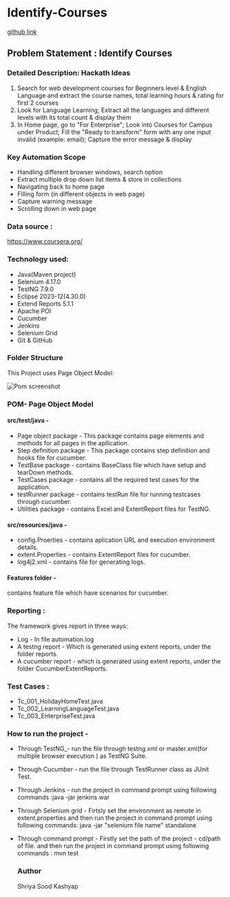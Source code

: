    # Identify-Courses 
   [github link](https://github.com/a-shreya-sood/Identify-Courses.git)
 ## Problem Statement : Identify Courses

### Detailed Description: Hackath Ideas

1. Search for web development courses for Beginners level & English Language and extract the course names, total learning hours & rating for first 2 courses
2. Look for Language Learning; Extract all the languages and different levels with its total count & display them
3. In Home page, go to "For Enterprise"; Look into Courses for Campus under Product; Fill the  "Ready to transform" form with any one input invalid (example: email); Capture the error message & display

   
### Key Automation Scope

* Handling different browser windows, search option
* Extract multiple drop down list items & store in collections
* Navigating back to home page
* Filling form (in different objects in web page)
* Capture warning message
* Scrolling down in web page


###  Data source :
https://www.coursera.org/

### Technology used:
* Java(Maven project)
* Selenium 4.17.0
* TestNG 7.9.0
* Eclipse 2023-12(4.30.0)
* Extend Reports 5.1.1
* Apache POI
* Cucumber
* Jenkins
* Selenium Grid
* Git & GitHub

### Folder Structure
This Project uses Page Object Model:

![Pom screenshot](https://github.com/a-shreya-sood/Identify-Courses/assets/96197352/916a5f03-db54-4614-bddd-4480525b2ceb)

### POM- Page Object Model
#### src/test/java -
*  Page object package - This package contains page elements and methods for all pages in the apllication.
*  Step definition package - This package contains step definition and hooks file for cucumber.
*  TestBase package - contains BaseClass file which have setup and tearDown methods.
*  TestCases package - contains all the required test cases for the application.
*  testRunner package - contains testRun file for running testcases through cucumber.
*  Utilities package - contains Excel and ExtentReport files for TestNG.

#### src/resources/java -
* config.Proerties - contains aplication URL and execution environment details.
* extent.Properties - contains  ExtentReport files for cucumber.
*  log4j2.xml - contains file for generating logs.

#### Features folder -
 contains feature file which have scenarios for cucumber. 

### Reporting :
The framework gives report in three ways:
* Log - In file automation.log
* A testng report - Which is generated using extent reports, under the folder reports.
* A cucumber report - which is generated using extent reports, under the folder CucumberExtentReports.
 
### Test Cases :
* Tc_001_HolidayHomeTest.java
* Tc_002_LearningLanguageTest.java
* Tc_003_EnterpriseTest.java

### How to run the project -
* Through TestNG_- run the file through testng.xml or master.xml(for multiple browser execution ) as TestNG Suite.
* Through Cucumber - run the file through TestRunner class as JUnit Test.
* Through Jenkins -
   run the project in command prompt using following commands :java -jar jenkins.war
* Through Selenium grid -
  Firtsly set the environment as remote in extent.properties 
  and then run the project in command prompt using following commands: java -jar "selenium file name" standalone
* Through command prompt -
  Firstly set the path of the project - cd/path of file.
  and then run the project in command prompt using following commands : mvn test


  ### Author
  Shriya Sood Kashyap
